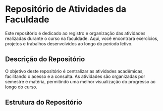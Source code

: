 # Repositório de Atividades da Faculdade

Este repositório é dedicado ao registro e organização das atividades realizadas durante o curso na faculdade. Aqui, você encontrará exercícios, projetos e trabalhos desenvolvidos ao longo do período letivo.


## Descrição do Repositório

O objetivo deste repositório é centralizar as atividades acadêmicas, facilitando o acesso e a consulta. As atividades são organizadas por semestre e matéria, permitindo uma melhor visualização do progresso ao longo do curso.

## Estrutura do Repositório

